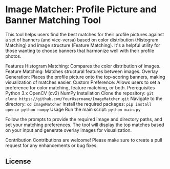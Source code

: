 # Image Matcher: Profile Picture and Banner Matching Tool
This tool helps users find the best matches for their profile pictures against a set of banners (and vice-versa) based on color distribution (Histogram Matching) and image structure (Feature Matching). It's a helpful utility for those wanting to choose banners that harmonize well with their profile photos.

Features
Histogram Matching: Compares the color distribution of images.
Feature Matching: Matches structural features between images.
Overlay Generation: Places the profile picture onto the top-scoring banners, making visualization of matches easier.
Custom Preference: Allows users to set a preference for color matching, feature matching, or both.
Prerequisites
Python 3.x
OpenCV (cv2)
NumPy
Installation
Clone the repository:
```git clone https://github.com/YourUsername/ImageMatcher.git```
Navigate to the directory:
```cd ImageMatcher```
Install the required packages:
```pip install opencv-python numpy```
Usage
Run the main script:
```python main.py```

Follow the prompts to provide the required image and directory paths, and set your matching preferences.
The tool will display the top matches based on your input and generate overlay images for visualization.

Contribution
Contributions are welcome! Please make sure to create a pull request for any enhancements or bug fixes.

License
-
